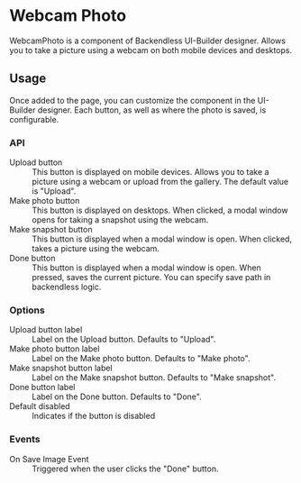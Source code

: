 # Webcam Photo

WebcamPhoto is a component of Backendless UI-Builder designer. Allows you to take a picture using a webcam on both
mobile devices and desktops.

## Usage

Once added to the page, you can customize the component in the UI-Builder designer. Each button, as well as where the
photo is saved, is configurable.

### API

<dl>
<dt>Upload button</dt>
<dd>This button is displayed on mobile devices. Allows you to take a picture using a webcam or upload from the gallery. The default value is "Upload".</dd>
<dt>Make photo button</dt>
<dd>This button is displayed on desktops. When clicked, a modal window opens for taking a snapshot using the webcam.</dd>
<dt>Make snapshot button</dt>
<dd>This button is displayed when a modal window is open. When clicked, takes a picture using the webcam.</dd>
<dt>Done button</dt>
<dd>This button is displayed when a modal window is open. When pressed, saves the current picture. You can specify save path in backendless logic.</dd>
</dl>

### Options

<dl>
<dt>Upload button label</dt>
<dd>Label on the Upload button. Defaults to "Upload".</dd>
<dt>Make photo button label</dt>
<dd>Label on the Make photo button. Defaults to "Make photo".</dd>
<dt>Make snapshot button label</dt>
<dd>Label on the Make snapshot button. Defaults to "Make snapshot".</dd>
<dt>Done button label</dt>
<dd>Label on the Done button. Defaults to "Done".</dd>
<dt>Default disabled</dt>
<dd>Indicates if the button is disabled</dd>
</dl>

### Events

<dl>
<dt>On Save Image Event</dt>
<dd>Triggered when the user clicks the "Done" button. </dd>
</dl>
